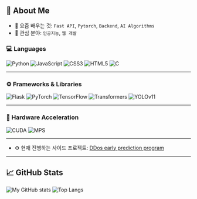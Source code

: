 ## 🧠 About Me

- 🌱 요즘 배우는 것: `Fast API`, `Pytorch`, `Backend`, `AI Algorithms`
- 💼 관심 분야: `인공지능`, `웹 개발`
### 💻 Languages
![Python](https://img.shields.io/badge/Python-3776AB?style=flat&logo=python&logoColor=white)
![JavaScript](https://img.shields.io/badge/JavaScript-F7DF1E?style=flat&logo=javascript&logoColor=black)
![CSS3](https://img.shields.io/badge/CSS3-1572B6?style=flat&logo=css3&logoColor=white)
![HTML5](https://img.shields.io/badge/HTML5-E34F26?style=flat&logo=html5&logoColor=white)
![C](https://img.shields.io/badge/C-00599C?style=flat&logo=c&logoColor=white)

---

### ⚙️ Frameworks & Libraries
![Flask](https://img.shields.io/badge/Flask-000000?style=flat&logo=flask&logoColor=white)
![PyTorch](https://img.shields.io/badge/PyTorch-EE4C2C?style=flat&logo=pytorch&logoColor=white)
![TensorFlow](https://img.shields.io/badge/TensorFlow-FF6F00?style=flat&logo=tensorflow&logoColor=white)
![Transformers](https://img.shields.io/badge/Transformers-FFBF00?style=flat&logo=huggingface&logoColor=black)
![YOLOv11](https://img.shields.io/badge/YOLOv11-00FFFF?style=flat&logo=github&logoColor=black)

---

### 🚀 Hardware Acceleration
![CUDA](https://img.shields.io/badge/CUDA-76B900?style=flat&logo=nvidia&logoColor=white)
![MPS](https://img.shields.io/badge/MPS-000000?style=flat&logo=apple&logoColor=white)

---
- ⚙️ 현재 진행하는 사이드 프로젝트: [DDos early prediction program](https://github.com/tatatommy6/packet)
---

## 📈 GitHub Stats

![My GitHub stats](https://github-readme-stats.vercel.app/api?username=tatatommy6&show_icons=true&theme=github_dark)
![Top Langs](https://github-readme-stats.vercel.app/api/top-langs/?username=tatatommy6&layout=compact&theme=github_dark)
